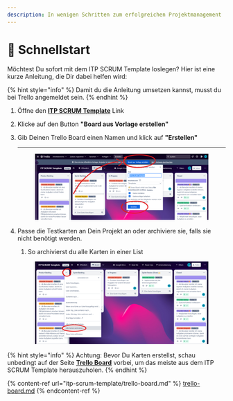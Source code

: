 ```yaml
---
description: In wenigen Schritten zum erfolgreichen Projektmanagement
---
```


# 🚀 Schnellstart

Möchtest Du sofort mit dem ITP SCRUM Template loslegen? Hier ist eine kurze Anleitung, die Dir dabei helfen wird:

{% hint style="info" %}
Damit du die Anleitung umsetzen kannst, musst du bei Trello angemeldet sein.
{% endhint %}

1. Öffne den [**ITP SCRUM Template**](https://trello.com/b/IGeT9eAx/itp-scrum-template) Link
2. Klicke auf den Button **"Board aus Vorlage erstellen"**
3.  Gib Deinen Trello Board einen Namen und klick auf **"Erstellen"**

    ****

    <figure><img src=".gitbook/assets/Screenshot 2023-04-03 230439.png" alt=""><figcaption></figcaption></figure>
4.  Passe die Testkarten an Dein Projekt an oder archiviere sie, falls sie nicht benötigt werden.

    1. So archivierst du alle Karten in einer List

    <figure><img src=".gitbook/assets/image (1).png" alt=""><figcaption></figcaption></figure>

{% hint style="info" %}
Achtung: Bevor Du Karten erstellst, schau unbedingt auf der Seite [**Trello Board**](itp-scrum-template/trello-board.md) vorbei, um das meiste aus dem ITP SCRUM Template herauszuholen.
{% endhint %}

{% content-ref url="itp-scrum-template/trello-board.md" %}
[trello-board.md](itp-scrum-template/trello-board.md)
{% endcontent-ref %}
